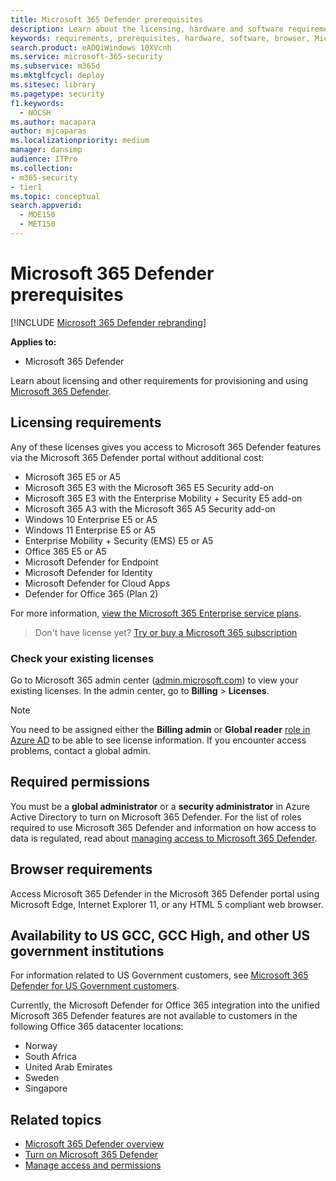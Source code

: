 ```yaml
---
title: Microsoft 365 Defender prerequisites
description: Learn about the licensing, hardware and software requirements, and other configuration settings for Microsoft 365 Defender
keywords: requirements, prerequisites, hardware, software, browser, Microsoft 365 Defender, M365, license, E5, A5, EMS, purchase
search.product: eADQiWindows 10XVcnh
ms.service: microsoft-365-security
ms.subservice: m365d
ms.mktglfcycl: deploy
ms.sitesec: library
ms.pagetype: security
f1.keywords: 
  - NOCSH
ms.author: macapara
author: mjcaparas
ms.localizationpriority: medium
manager: dansimp
audience: ITPro
ms.collection: 
- m365-security
- tier1
ms.topic: conceptual
search.appverid: 
  - MOE150
  - MET150
---
```


# Microsoft 365 Defender prerequisites

[!INCLUDE [Microsoft 365 Defender rebranding](../includes/microsoft-defender.md)]


**Applies to:**
- Microsoft 365 Defender

Learn about licensing and other requirements for provisioning and using [Microsoft 365 Defender](microsoft-365-defender.md).

## Licensing requirements
Any of these licenses gives you access to Microsoft 365 Defender features via the Microsoft 365 Defender portal without additional cost:

- Microsoft 365 E5 or A5
- Microsoft 365 E3 with the Microsoft 365 E5 Security add-on
- Microsoft 365 E3 with the Enterprise Mobility + Security E5 add-on
- Microsoft 365 A3 with the Microsoft 365 A5 Security add-on
- Windows 10 Enterprise E5 or A5
- Windows 11 Enterprise E5 or A5
- Enterprise Mobility + Security (EMS) E5 or A5 
- Office 365 E5 or A5
- Microsoft Defender for Endpoint
- Microsoft Defender for Identity 
- Microsoft Defender for Cloud Apps
- Defender for Office 365 (Plan 2)

For more information, [view the Microsoft 365 Enterprise service plans](https://www.microsoft.com/licensing/product-licensing/microsoft-365-enterprise).

> Don't have license yet? [Try or buy a Microsoft 365 subscription](../../commerce/try-or-buy-microsoft-365.md)

### Check your existing  licenses
Go to Microsoft 365 admin center ([admin.microsoft.com](https://admin.microsoft.com/)) to view your existing licenses. In the admin center, go to **Billing** > **Licenses**.

>[!NOTE]
> You need to be assigned either the **Billing admin** or **Global reader** [role in Azure AD](/azure/active-directory/roles/permissions-reference) to be able to see license information. If you encounter access problems, contact a global admin.

## Required permissions
You must be a **global administrator** or a **security administrator** in Azure Active Directory to turn on Microsoft 365 Defender. For the list of roles required to use Microsoft 365 Defender and information on how access to data is regulated, read about [managing access to Microsoft 365 Defender](m365d-permissions.md).

## Browser requirements
Access Microsoft 365 Defender in the Microsoft 365 Defender portal using Microsoft Edge, Internet Explorer 11, or any HTML 5 compliant web browser.

## Availability to US GCC, GCC High, and other US government institutions

For information related to US Government customers, see [Microsoft 365 Defender for US Government customers](usgov.md).

Currently, the Microsoft Defender for Office 365 integration into the unified Microsoft 365 Defender features are not available to customers in the following Office 365 datacenter locations:

- Norway 
- South Africa 
- United Arab Emirates 
- Sweden 
- Singapore 


## Related topics
- [Microsoft 365 Defender overview](microsoft-365-defender.md)
- [Turn on Microsoft 365 Defender](m365d-enable.md)
- [Manage access and permissions](m365d-permissions.md)
